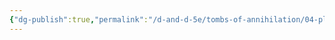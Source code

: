 ```yaml
---
{"dg-publish":true,"permalink":"/d-and-d-5e/tombs-of-annihilation/04-places-of-interest/04-places-of-interest/","hide":true,"noteIcon":"","created":"2025-07-15T04:49:57.050-05:00","updated":"2025-07-15T04:51:53.360-05:00"}
---
```



